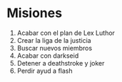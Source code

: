 # Misiones

1. Acabar con el plan de Lex Luthor
2. Crear la liga de la justicia
3. Buscar nuevos miembros
4. Acabar con darkseid
5. Detener a deathstroke y joker
6. Perdir ayud a flash
